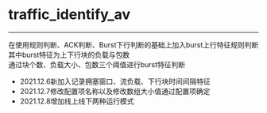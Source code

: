 # traffic_identify_av
---
在使用规则判断、ACK判断、Burst下行判断的基础上加入burst上行特征规则判断\
其中burst特征为上下行块的负载与包数\
通过块个数、负载大小、包数三个阈值进行burst特征判断
* 2021.12.6新加入记录拥塞窗口、流负载、下行块时间间隔特征
* 2021.12.7修改配置项名称以及修改数组大小值通过配置项确定
* 2021.12.8增加线上线下两种运行模式
